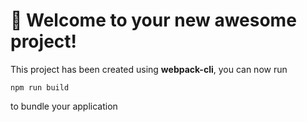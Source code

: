 # 🚀 Welcome to your new awesome project!

This project has been created using **webpack-cli**, you can now run

```
npm run build
```

to bundle your application
